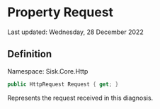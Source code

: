 # Property Request
Last updated: Wednesday, 28 December 2022

## Definition
Namespace: Sisk.Core.Http

```csharp
public HttpRequest Request { get; }
```

Represents the request received in this diagnosis.

